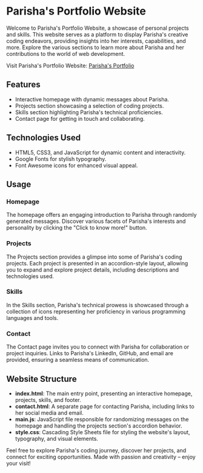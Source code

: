 # Parisha's Portfolio Website

Welcome to Parisha's Portfolio Website, a showcase of personal projects and skills. This website serves as a platform to display Parisha's creative coding endeavors, providing insights into her interests, capabilities, and more. Explore the various sections to learn more about Parisha and her contributions to the world of web development.

Visit Parisha's Portfolio Website: [Parisha's Portfolio](https://portfolio-website-sample-one.vercel.app/)

## Features

- Interactive homepage with dynamic messages about Parisha.
- Projects section showcasing a selection of coding projects.
- Skills section highlighting Parisha's technical proficiencies.
- Contact page for getting in touch and collaborating.

## Technologies Used

- HTML5, CSS3, and JavaScript for dynamic content and interactivity.
- Google Fonts for stylish typography.
- Font Awesome icons for enhanced visual appeal.

## Usage

### Homepage

The homepage offers an engaging introduction to Parisha through randomly generated messages. Discover various facets of Parisha's interests and personality by clicking the "Click to know more!" button.

### Projects

The Projects section provides a glimpse into some of Parisha's coding projects. Each project is presented in an accordion-style layout, allowing you to expand and explore project details, including descriptions and technologies used.

### Skills

In the Skills section, Parisha's technical prowess is showcased through a collection of icons representing her proficiency in various programming languages and tools.

### Contact

The Contact page invites you to connect with Parisha for collaboration or project inquiries. Links to Parisha's LinkedIn, GitHub, and email are provided, ensuring a seamless means of communication.

## Website Structure

- **index.html**: The main entry point, presenting an interactive homepage, projects, skills, and footer.
- **contact.html**: A separate page for contacting Parisha, including links to her social media and email.
- **main.js**: JavaScript file responsible for randomizing messages on the homepage and handling the projects section's accordion behavior.
- **style.css**: Cascading Style Sheets file for styling the website's layout, typography, and visual elements.

Feel free to explore Parisha's coding journey, discover her projects, and connect for exciting opportunities. Made with passion and creativity – enjoy your visit!
